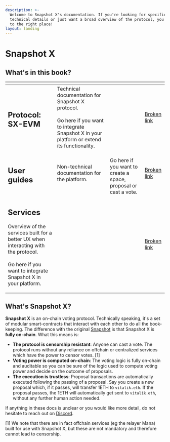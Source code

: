 ```yaml
---
description: >-
  Welcome to Snapshot X's documentation. If you're looking for specific
  technical details or just want a broad overview of the protocol, you've come
  to the right place!
layout: landing
---
```


# Snapshot X

## What's in this book?

<table data-view="cards"><thead><tr><th></th><th></th><th></th><th data-hidden data-card-target data-type="content-ref"></th></tr></thead><tbody><tr><td><h2>Protocol: SX-EVM</h2></td><td>Technical documentation for Snapshot X protocol.<br><br>Go here if you want to integrate Snapshot X in your platform or extend its functionality.</td><td></td><td><a href="broken-reference">Broken link</a></td></tr><tr><td><h2>User guides</h2></td><td>Non-technical documentation for the platform.</td><td><br>Go here if you want to create a space, proposal or cast a vote.</td><td><a href="broken-reference">Broken link</a></td></tr><tr><td><h2>Services</h2><p>Overview of the services built for a better UX when interacting with the protocol.<br><br>Go here if you want to integrate Snapshot X in your platform.<br></p></td><td></td><td></td><td><a href="broken-reference">Broken link</a></td></tr></tbody></table>

## What's Snapshot X?

**Snapshot X** is an on-chain voting protocol. Technically speaking, it's a set of modular smart-contracts that interact with each other to do all the book-keeping. The difference with the original [Snapshot](https://snapshot.org) is that Snapshot X is **fully on-chain**. What this means is:

* **The protocol is censorship resistant**: Anyone can cast a vote. The protocol runs without any reliance on offchain or centralized services which have the power to censor votes. \[1]
* **Voting power is computed on-chain**: The voting logic is fully on-chain and auditable so you can be sure of the logic used to compute voting power and decide on the outcome of proposals.
* **The execution is trustless**: Proposal transactions are automatically executed following the passing of a proposal. Say you create a new proposal which, if it passes, will transfer 1ETH to `vitalik.eth`. If the proposal passes, the 1ETH will automatically get sent to `vitalik.eth`, without any further human action needed.



If anything in these docs is unclear or you would like more detail, do not hesitate to reach out on [Discord](https://discord.gg/snapshot).

\[1] We note that there are in fact offchain services (eg the relayer Mana) built for use with Snapshot X, but these are not mandatory and therefore cannot lead to censorship.
